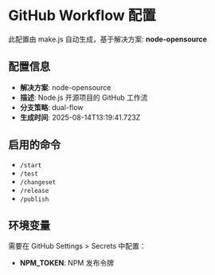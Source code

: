# GitHub Workflow 配置

此配置由 make.js 自动生成，基于解决方案: **node-opensource**

## 配置信息

- **解决方案**: node-opensource
- **描述**: Node.js 开源项目的 GitHub 工作流
- **分支策略**: dual-flow
- **生成时间**: 2025-08-14T13:19:41.723Z

## 启用的命令

- `/start`
- `/test`
- `/changeset`
- `/release`
- `/publish`

## 环境变量

需要在 GitHub Settings > Secrets 中配置：

- **NPM_TOKEN**: NPM 发布令牌
